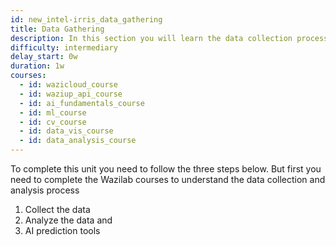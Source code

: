 ```yaml
---
id: new_intel-irris_data_gathering
title: Data Gathering
description: In this section you will learn the data collection process
difficulty: intermediary
delay_start: 0w
duration: 1w
courses:
  - id: wazicloud_course
  - id: waziup_api_course
  - id: ai_fundamentals_course
  - id: ml_course
  - id: cv_course
  - id: data_vis_course
  - id: data_analysis_course
---
```


To complete this unit you need to follow the three steps below. But first you need to complete the Wazilab courses to understand the data collection and analysis process 

1. Collect the data
2. Analyze the data and
3. AI prediction tools